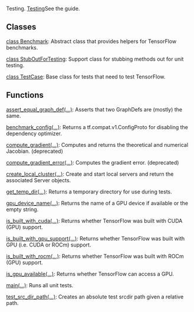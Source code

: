 Testing.
[Testing](https://tensorflow.org/api_docs/python/tf/test)See the  guide.

## Classes
[class Benchmark](https://tensorflow.google.cn/api_docs/python/tf/test/Benchmark): Abstract class that provides helpers for TensorFlow benchmarks.

[class StubOutForTesting](https://tensorflow.google.cn/api_docs/python/tf/compat/v1/test/StubOutForTesting): Support class for stubbing methods out for unit testing.

[class TestCase](https://tensorflow.google.cn/api_docs/python/tf/test/TestCase): Base class for tests that need to test TensorFlow.

## Functions
[assert_equal_graph_def(...)](https://tensorflow.google.cn/api_docs/python/tf/compat/v1/test/assert_equal_graph_def): Asserts that two GraphDefs are (mostly) the same.

[benchmark_config(...)](https://tensorflow.google.cn/api_docs/python/tf/test/benchmark_config): Returns a tf.compat.v1.ConfigProto for disabling the dependency optimizer.

[compute_gradient(...)](https://tensorflow.google.cn/api_docs/python/tf/compat/v1/test/compute_gradient): Computes and returns the theoretical and numerical Jacobian. (deprecated)

[compute_gradient_error(...)](https://tensorflow.google.cn/api_docs/python/tf/compat/v1/test/compute_gradient_error): Computes the gradient error. (deprecated)

[create_local_cluster(...)](https://tensorflow.google.cn/api_docs/python/tf/test/create_local_cluster): Create and start local servers and return the associated Server objects.

[get_temp_dir(...)](https://tensorflow.google.cn/api_docs/python/tf/compat/v1/test/get_temp_dir): Returns a temporary directory for use during tests.

[gpu_device_name(...)](https://tensorflow.google.cn/api_docs/python/tf/test/gpu_device_name): Returns the name of a GPU device if available or the empty string.

[is_built_with_cuda(...)](https://tensorflow.google.cn/api_docs/python/tf/test/is_built_with_cuda): Returns whether TensorFlow was built with CUDA (GPU) support.

[is_built_with_gpu_support(...)](https://tensorflow.google.cn/api_docs/python/tf/test/is_built_with_gpu_support): Returns whether TensorFlow was built with GPU (i.e. CUDA or ROCm) support.

[is_built_with_rocm(...)](https://tensorflow.google.cn/api_docs/python/tf/test/is_built_with_rocm): Returns whether TensorFlow was built with ROCm (GPU) support.

[is_gpu_available(...)](https://tensorflow.google.cn/api_docs/python/tf/test/is_gpu_available): Returns whether TensorFlow can access a GPU.

[main(...)](https://tensorflow.google.cn/api_docs/python/tf/test/main): Runs all unit tests.

[test_src_dir_path(...)](https://tensorflow.google.cn/api_docs/python/tf/compat/v1/test/test_src_dir_path): Creates an absolute test srcdir path given a relative path.

